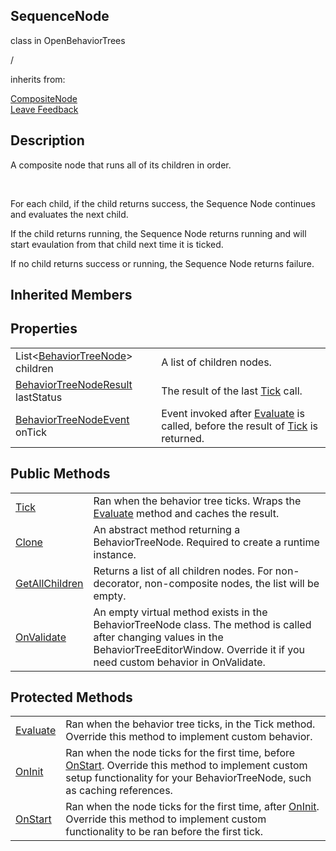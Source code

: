 <h2 class="header">SequenceNode</h2>

<div class="flex-row space-between">
    <div class="flex-row">
        <p style="margin-right:10px">class in OpenBehaviorTrees</p>
        <p style="margin-right:10px">/</p>
        <p>inherits from: </p>
        <a class="link" href= "CompositeNode.md">CompositeNode</a>
    </div>
    <a class="link" style="text-align: right" href="mailto:zacharyruiz1@gmail.com" target="_blank">Leave Feedback</a>
</div>

<h2 class="small-h2 header">Description</h2>
<p> A composite node that runs all of its children in order.</p>
<br/>
<p> For each child, if the child returns success, the Sequence Node continues and evaluates the next child.</p>
<p>If the child returns running, the Sequence Node returns running and will start evaulation from that child next time it is ticked. </p>
<p>If no child returns success or running, the Sequence Node returns failure.</p>

<h2 class="small-h2 header">Inherited Members</h2>

<h2 class="small-h2 header">Properties</h2>
<table class="table">
    <tbody>
        <tr>
            <td>List<<a class="link" href= "BehaviorTreeNode.md">BehaviorTreeNode</a>> children</td>
            <td>A list of children nodes.</td>
        </tr>
        <tr>
            <td><a class="link" href = "BehaviorTreeNodeResult.md">BehaviorTreeNodeResult</a> lastStatus</td>
            <td>The result of the last <a class="link" href = "BehaviorTreeNode-Tick.md">Tick</a> call.</td>
        </tr>
        <tr>
            <td><a class="link" href = "BehaviorTreeNodeEvent.md">BehaviorTreeNodeEvent</a> onTick</td>
            <td>Event invoked after <a class="link" href = "BehaviorTreeNode-Evaluate.md">Evaluate</a> is called, before the result of <a class="link" href = "BehaviorTreeNode-Tick.md">Tick</a> is returned.</td>
        </tr>
        </tr>
    </tbody>
</table>

<h2 class="small-h2 header">Public Methods</h2>
<table class="table">
    <tbody>
        <tr>
            <td><a class="link" href = "BehaviorTreeNode-Tick.md">Tick</a></td>
            <td>Ran when the behavior tree ticks. Wraps the <a class="link" href = "BehaviorTreeNode-Evaluate.md">Evaluate</a> method and caches the result.</td>
        </tr>
        <tr>
            <td><a class="link" href = "BehaviorTreeNode-Clone.md">Clone</a></td>
            <td>An abstract method returning a BehaviorTreeNode. Required to create a runtime instance.</td>
        </tr>
        <tr>
            <td><a class="link" href="BehaviorTreeNode-GetAllChildren.md">GetAllChildren</a></td>
            <td>Returns a list of all children nodes. For non-decorator, non-composite nodes, the list will be empty.</td>
        </tr>
        <tr>
            <td><a class="link" href="https://docs.unity3d.com/ScriptReference/ScriptableObject.OnValidate.html">OnValidate</a></td>
            <td>An empty virtual method exists in the BehaviorTreeNode class. The method is called after changing values in the BehaviorTreeEditorWindow. Override it if you need custom behavior in OnValidate.</td>
        </tr>
    </tbody>
</table>

<h2 class="small-h2 header">Protected Methods</h2>
<table class="table">
    <tbody>
        <tr>
            <td><a class="link" href = "BehaviorTreeNode-Evaluate.md">Evaluate</a></td>
            <td>Ran when the behavior tree ticks, in the Tick method. Override this method to implement custom behavior.</td>
        </tr>
        <tr>
            <td><a class="link" href = "BehaviorTreeNode-OnInit.md">OnInit</a></td>
            <td>Ran when the node ticks for the first time, before <a class="link" href = "BehaviorTreeNode-OnStart.md">OnStart</a>. Override this method to implement custom setup functionality for your BehaviorTreeNode, such as caching references.</td>
        </tr>
        <tr>
            <td><a class="link" href = "BehaviorTreeNode-OnStart.md">OnStart</a></td>
            <td>Ran when the node ticks for the first time, after <a class="link" href = "BehaviorTreeNode-OnInit.md">OnInit</a>. Override this method to implement custom functionality to be ran before the first tick.</td>
        </tr>
    </tbody>
</table>

